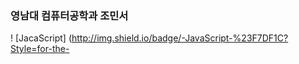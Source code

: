 ### 영남대 컴퓨터공학과 조민서 
! [JacaScript] (http://img.shield.io/badge/-JavaScript-%23F7DF1C?Style=for-the-
